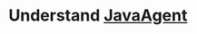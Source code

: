 # Understand [JavaAgent](https://docs.oracle.com/javase/8/docs/api/java/lang/instrument/package-summary.html)